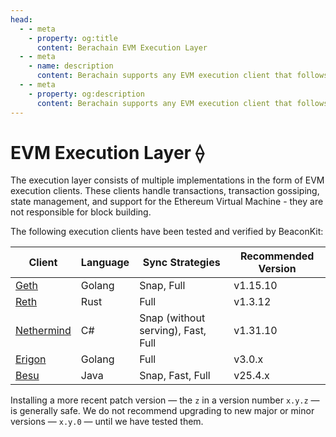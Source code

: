 ```yaml
---
head:
  - - meta
    - property: og:title
      content: Berachain EVM Execution Layer
  - - meta
    - name: description
      content: Berachain supports any EVM execution client that follows the Engine API
  - - meta
    - property: og:description
      content: Berachain supports any EVM execution client that follows the Engine API
---
```


# EVM Execution Layer ⟠

The execution layer consists of multiple implementations in the form of EVM execution clients. These clients handle transactions, transaction gossiping, state management, and support for the Ethereum Virtual Machine - they are not responsible for block building.

The following execution clients have been tested and verified by BeaconKit:

| Client                                                    | Language | Sync Strategies                    | Recommended Version |
| --------------------------------------------------------- | -------- | ---------------------------------- | ------------------- |
| [Geth](https://github.com/ethereum/go-ethereum)           | Golang   | Snap, Full                         | v1.15.10            |
| [Reth](https://github.com/paradigmxyz/reth)               | Rust     | Full                               | v1.3.12             |
| [Nethermind](https://github.com/NethermindEth/nethermind) | C#       | Snap (without serving), Fast, Full | v1.31.10            |
| [Erigon](https://github.com/ledgerwatch/erigon)           | Golang   | Full                               | v3.0.x              |
| [Besu](https://github.com/hyperledger/besu/)              | Java     | Snap, Fast, Full                   | v25.4.x             |

Installing a more recent patch version — the `z` in a version number `x.y.z` — is generally safe.
We do not recommend upgrading to new major or minor versions — `x.y.0` — until we have tested them.
